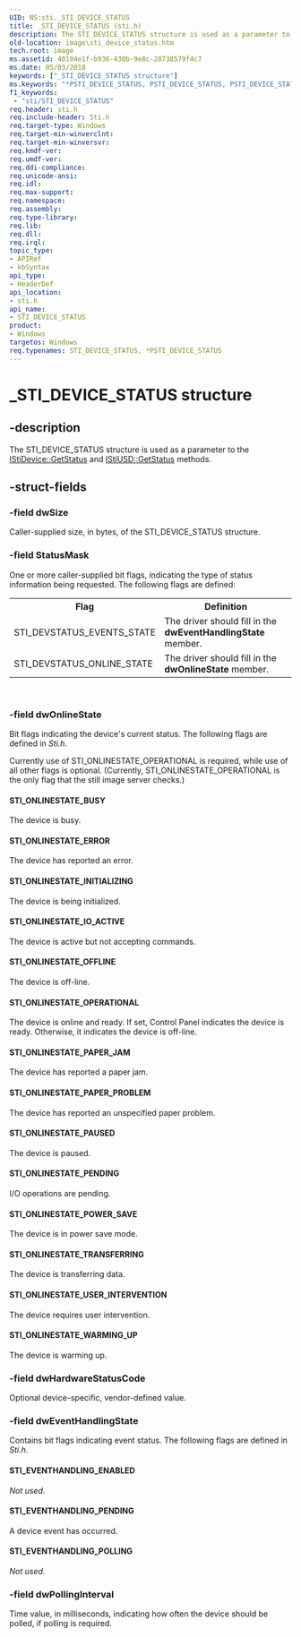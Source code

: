 ```yaml
---
UID: NS:sti._STI_DEVICE_STATUS
title: _STI_DEVICE_STATUS (sti.h)
description: The STI_DEVICE_STATUS structure is used as a parameter to the IStiDevice::GetStatus and IStiUSD::GetStatus methods.
old-location: image\sti_device_status.htm
tech.root: image
ms.assetid: 40104e1f-b936-430b-9e8c-28738579f4c7
ms.date: 05/03/2018
keywords: ["_STI_DEVICE_STATUS structure"]
ms.keywords: "*PSTI_DEVICE_STATUS, PSTI_DEVICE_STATUS, PSTI_DEVICE_STATUS structure pointer [Imaging Devices], STI_DEVICE_STATUS, STI_DEVICE_STATUS structure [Imaging Devices], _STI_DEVICE_STATUS, image.sti_device_status, sti/PSTI_DEVICE_STATUS, sti/STI_DEVICE_STATUS, stifnc_9581d5c4-a5c5-4115-8e9e-33f3da4806c6.xml"
f1_keywords:
 - "sti/STI_DEVICE_STATUS"
req.header: sti.h
req.include-header: Sti.h
req.target-type: Windows
req.target-min-winverclnt: 
req.target-min-winversvr: 
req.kmdf-ver: 
req.umdf-ver: 
req.ddi-compliance: 
req.unicode-ansi: 
req.idl: 
req.max-support: 
req.namespace: 
req.assembly: 
req.type-library: 
req.lib: 
req.dll: 
req.irql: 
topic_type:
- APIRef
- kbSyntax
api_type:
- HeaderDef
api_location:
- sti.h
api_name:
- STI_DEVICE_STATUS
product:
- Windows
targetos: Windows
req.typenames: STI_DEVICE_STATUS, *PSTI_DEVICE_STATUS
---
```


# _STI_DEVICE_STATUS structure


## -description


The STI_DEVICE_STATUS structure is used as a parameter to the <a href="https://docs.microsoft.com/windows-hardware/drivers/ddi/sti/nf-sti-istidevice-getstatus">IStiDevice::GetStatus</a> and <a href="https://docs.microsoft.com/windows-hardware/drivers/ddi/stiusd/nf-stiusd-istiusd-getstatus">IStiUSD::GetStatus</a> methods.


## -struct-fields




### -field dwSize

Caller-supplied size, in bytes, of the STI_DEVICE_STATUS structure.


### -field StatusMask

One or more caller-supplied bit flags, indicating the type of status information being requested. The following flags are defined:

<table>
<tr>
<th>Flag</th>
<th>Definition</th>
</tr>
<tr>
<td>
STI_DEVSTATUS_EVENTS_STATE

</td>
<td>
The driver should fill in the <b>dwEventHandlingState</b> member.

</td>
</tr>
<tr>
<td>
STI_DEVSTATUS_ONLINE_STATE 

</td>
<td>
The driver should fill in the <b>dwOnlineState</b> member.

</td>
</tr>
</table>
 


### -field dwOnlineState

Bit flags indicating the device's current status. The following flags are defined in <i>Sti.h</i>.

Currently use of STI_ONLINESTATE_OPERATIONAL is required, while use of all other flags is optional. (Currently, STI_ONLINESTATE_OPERATIONAL is the only flag that the still image server checks.)





#### STI_ONLINESTATE_BUSY

The device is busy.





#### STI_ONLINESTATE_ERROR

The device has reported an error.





#### STI_ONLINESTATE_INITIALIZING

The device is being initialized.





#### STI_ONLINESTATE_IO_ACTIVE

The device is active but not accepting commands.





#### STI_ONLINESTATE_OFFLINE

The device is off-line.





#### STI_ONLINESTATE_OPERATIONAL

The device is online and ready. If set, Control Panel indicates the device is ready. Otherwise, it indicates the device is off-line.





#### STI_ONLINESTATE_PAPER_JAM

The device has reported a paper jam.





#### STI_ONLINESTATE_PAPER_PROBLEM

The device has reported an unspecified paper problem.





#### STI_ONLINESTATE_PAUSED

The device is paused.





#### STI_ONLINESTATE_PENDING

I/O operations are pending.





#### STI_ONLINESTATE_POWER_SAVE

The device is in power save mode.





#### STI_ONLINESTATE_TRANSFERRING

The device is transferring data.





#### STI_ONLINESTATE_USER_INTERVENTION

The device requires user intervention.





#### STI_ONLINESTATE_WARMING_UP

The device is warming up.


### -field dwHardwareStatusCode

Optional device-specific, vendor-defined value.


### -field dwEventHandlingState

Contains bit flags indicating event status. The following flags are defined in <i>Sti.h</i>.





#### STI_EVENTHANDLING_ENABLED

<i>Not used</i>.





#### STI_EVENTHANDLING_PENDING

A device event has occurred.





#### STI_EVENTHANDLING_POLLING

<i>Not used</i>.


### -field dwPollingInterval

Time value, in milliseconds, indicating how often the device should be polled, if polling is required.

